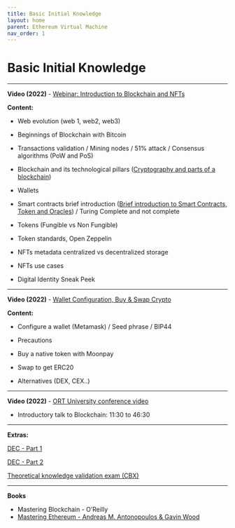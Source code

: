```yaml
---
title: Basic Initial Knowledge
layout: home
parent: Ethereum Virtual Machine
nav_order: 1
---
```


# Basic Initial Knowledge
---

**Video (2022)** - [Webinar: Introduction to Blockchain and NFTs](https://drive.google.com/open?id=1H4mmnFsHGn97pYsGD0OGUnQy_thiIX29)

**Content:**

-   Web evolution (web 1, web2, web3)
    
-   Beginnings of Blockchain with Bitcoin
    
-   Transactions validation / Mining nodes / 51% attack / Consensus algorithms (PoW and PoS)
    
-   Blockchain and its technological pillars ([Cryptography and parts of a blockchain](https://drive.google.com/file/d/1tUV4HIKlP-D51192irtp168TXuGMIKU5/view?usp=sharing))
    
-   Wallets
    
-   Smart contracts brief introduction ([Brief introduction to Smart Contracts, Token and Oracles](https://drive.google.com/file/d/1UDCuPfAVdizpVgKv7SpsloDWljGZBHaH/view?usp=sharing)) / Turing Complete and not complete
    
-   Tokens (Fungible vs Non Fungible)
    
-   Token standards, Open Zeppelin
    
-   NFTs metadata centralized vs decentralized storage
    
-   NFTs use cases
    
-   Digital Identity Sneak Peek
  
---

**Video (2022)** - [Wallet Configuration, Buy & Swap Crypto](https://drive.google.com/open?id=1pSHKpXaQSN8o3eQbuNu3rIJYY3fLTQlc)

**Content:**

-   Configure a wallet (Metamask) / Seed phrase / BIP44
    
-   Precautions
    
-   Buy a native token with Moonpay
    
-   Swap to get ERC20
    
-   Alternatives (DEX, CEX..)
    
---

**Video (2022)** - [ORT University conference video](https://youtu.be/1egqLH34Hlw?t=690)

- Introductory talk to Blockchain: 11:30 to 46:30

---

**Extras:**


[DEC - Part 1](https://learning.edx.org/course/course-v1:DECx+B101Cx1+2T2024/home)

[DEC - Part 2](https://learning.edx.org/course/course-v1:DECx+B101Cx2+2T2024/home)

[Theoretical knowledge validation exam (CBX)](https://docs.google.com/forms/d/1-Ub4C4CU9Wo0VWfQ2DtVNP0xbfQHVJ_gwpUKTLWZKsI/edit)

---

**Books**  

- Mastering Blockchain - O’Reilly
- [Mastering Ethereum - Andreas M. Antonopoulos & Gavin Wood](https://github.com/ethereumbook/ethereumbook)